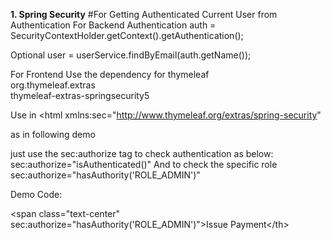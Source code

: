 

**1. Spring Security**
#For Getting Authenticated Current User from Authentication
For Backend
Authentication auth = SecurityContextHolder.getContext().getAuthentication();

Optional<User> user = userService.findByEmail(auth.getName());

For Frontend
Use the dependency for thymeleaf 
<dependency>  
 <groupId>org.thymeleaf.extras</groupId>  
 <artifactId>thymeleaf-extras-springsecurity5</artifactId>  
</dependency>

Use in <html
xmlns:sec="http://www.thymeleaf.org/extras/spring-security"

as in following demo

<html lang="en" xmlns:th="http://www.thymeleaf.org"  
 xmlns:layout="http://www.ultraq.net.nz/thymeleaf/layout"  
 xmlns:sec="http://www.thymeleaf.org/extras/spring-security"  
  layout:decorate="~{views/common/masterlayout}">

just use the sec:authorize tag to check authentication as below:
sec:authorize="isAuthenticated()" 
And to check the specific role
sec:authorize="hasAuthority('ROLE_ADMIN')" 

Demo Code:

\<span class="text-center" sec:authorize="hasAuthority('ROLE_ADMIN')">Issue Payment\</th>


<!--stackedit_data:
eyJoaXN0b3J5IjpbMTExMzEyNDEyMCwxNjc4MjA1MzM2LDE5Nj
IyMTI0MTYsLTQ2NjkyMDgxNCw5NTgwNjg5OTIsLTE1MTE2MTYx
MDQsMzMxOTA2MzA3LC0yMTM5Mzk2Njg3XX0=
-->